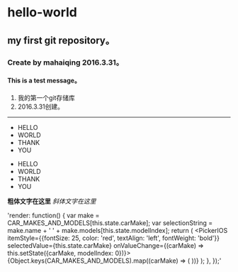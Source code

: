 # hello-world
## my first git repository。
### Create by mahaiqing 2016.3.31。
#### This is a test message。

1. 我的第一个git存储库
2. 2016.3.31创建。

***

* HELLO
* WORLD
* THANK
* YOU

- HELLO
- WORLD
- THANK
- YOU

**粗体文字在这里**
*斜体文字在这里*

'render: function() {
    var make = CAR_MAKES_AND_MODELS[this.state.carMake];
    var selectionString = make.name + ' ' + make.models[this.state.modelIndex];
    return (
      <PickerIOS
        itemStyle={{fontSize: 25, color: 'red', textAlign: 'left', fontWeight: 'bold'}}
        selectedValue={this.state.carMake}
        onValueChange={(carMake) => this.setState({carMake, modelIndex: 0})}>
        {Object.keys(CAR_MAKES_AND_MODELS).map((carMake) => (
          <PickerItemIOS
            key={carMake}
            value={carMake}
            label={CAR_MAKES_AND_MODELS[carMake].name}
          />
        ))}
      </PickerIOS>
    );
  },
});'
